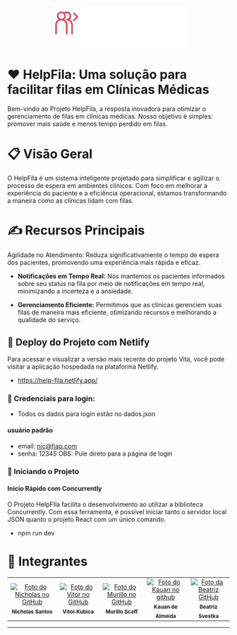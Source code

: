 <p align="center">
<img src="./public/logo.svg" alt="Logo HelpFila" width=300>
</p>

# ❤️ HelpFila: Uma solução para facilitar filas em Clínicas Médicas  
Bem-vindo ao Projeto HelpFila, a resposta inovadora para otimizar o gerenciamento de filas em clínicas médicas. Nosso objetivo é simples: promover mais saúde e menos tempo perdido em filas.

# 📋 Visão Geral  
O HelpFila é um sistema inteligente projetado para simplificar e agilizar o processo de espera em ambientes clínicos. Com foco em melhorar a experiência do paciente e a eficiência operacional, estamos transformando a maneira como as clínicas lidam com filas.

# ✍️ Recursos Principais  
Agilidade no Atendimento: Reduza significativamente o tempo de espera dos pacientes, promovendo uma experiência mais rápida e eficaz.

- <b>Notificações em Tempo Real:</b> Nós mantemos os pacientes informados sobre seu status na fila por meio de notificações em tempo real, minimizando a incerteza e a ansiedade.  

- <b>Gerenciamento Eficiente:</b> Permitimos que as clínicas gerenciem suas filas de maneira mais eficiente, otimizando recursos e melhorando a qualidade do serviço.  

## 📂 Deploy do Projeto com Netlify
Para acessar e visualizar a versão mais recente do projeto Vita, você pode visitar a aplicação hospedada na plataforma Netlify.

- https://help-fila.netlify.app/

### 🔑 Credenciais para login:

- Todos os dados para login estão no dados.json
  
#### usuário padrão
- email: nic@fiap.com
- senha: 12345
OBS: Pule direto para a página de login 

### 🚀 Iniciando o Projeto

#### Início Rápido com Concurrently

O Projeto HelpFIla facilita o desenvolvimento ao utilizar a biblioteca Concurrently. Com essa ferramenta, é possível iniciar tanto o servidor local JSON quanto o projeto React com um único comando.

- npm run dev

<h1 id="autores">🤝 Integrantes</h2>
<table>
  <tr>
    <td align="center">
      <a href="https://github.com/nichol6s">
        <img src="https://avatars.githubusercontent.com/u/105325313?v=4" width="115px;" alt="Foto do Nicholas no GitHub"/><br>
        <sub>
          <strong>Nicholas Santos</strong>
        </sub>
      </a>
    </td>
    <td align="center">
      <a href="https://github.com/VitorKubica">
        <img src="https://avatars.githubusercontent.com/u/107961081?v=4" width="115px;" alt="Foto do Vitor no GitHub"/><br>
        <sub>
          <strong>Vitor Kubica</strong>
        </sub>
      </a>
    </td>
    <td align="center">
      <a href="https://github.com/Scaffx">
        <img src="https://avatars.githubusercontent.com/u/126569253?v=4" width="115px;" alt="Foto do Murillo no GitHub"/><br>
        <sub>
          <strong>Murillo Scaff</strong>
        </sub>
      </a>
    </td>
    <td align="center">
      <a href="https://github.com/k-alm">
        <img src="https://avatars.githubusercontent.com/u/126576641?v=4" width="115px;" alt="Foto do Kauan no github"/><br>
        <sub>
          <strong>Kauan de Almeida</strong>
        </sub>
      </a>
    </td>
    <td align="center">
        <a href="https://github.com/biasvestka">
        <img src="https://avatars.githubusercontent.com/u/126726456?v=4" width="115px;" alt="Foto da Beatriz GitHub"/><br>
        <sub>
            <strong>Beatriz Svestka</strong>
        </sub>
      </a>
    </td>
  </tr>
</table>

---